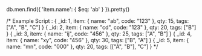 db.men.find({ 'item.name': { $eq: 'ab' } }).pretty()

/* Example Script :
{ _id: 1, item: { name: "ab", code: "123" }, qty: 15, tags: ["A", "B", "C"] }
{ _id: 2, item: { name: "cd", code: "123" }, qty: 20, tags: ["B"] }
{ _id: 3, item: { name: "ij", code: "456" }, qty: 25, tags: ["A", "B"] }
{ _id: 4, item: { name: "xy", code: "456" }, qty: 30, tags: ["B", "A"] }
{ _id: 5, item: { name: "mn", code: "000" }, qty: 20, tags: [["A", "B"], "C"] } */